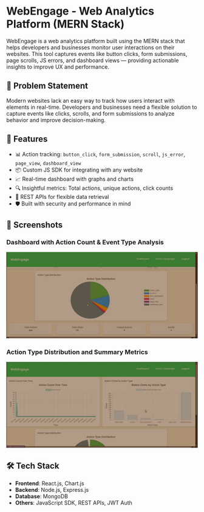 # WebEngage - Web Analytics Platform (MERN Stack)

WebEngage is a web analytics platform built using the MERN stack that helps developers and businesses monitor user interactions on their websites. This tool captures events like button clicks, form submissions, page scrolls, JS errors, and dashboard views — providing actionable insights to improve UX and performance.

## 🧠 Problem Statement

Modern websites lack an easy way to track how users interact with elements in real-time. Developers and businesses need a flexible solution to capture events like clicks, scrolls, and form submissions to analyze behavior and improve decision-making.

## 🚀 Features

- 📊 Action tracking: `button_click`, `form_submission`, `scroll`, `js_error`, `page_view`, `dashboard_view`
- 📦 Custom JS SDK for integrating with any website
- 📈 Real-time dashboard with graphs and charts
- 🔍 Insightful metrics: Total actions, unique actions, click counts
- 🧰 REST APIs for flexible data retrieval
- 🛡️ Built with security and performance in mind

## 📸 Screenshots

### Dashboard with Action Count & Event Type Analysis  
![Dashboard Screenshot 1](./1.jpg)

### Action Type Distribution and Summary Metrics  
![Dashboard Screenshot 2](./2.jpg)

## 🛠️ Tech Stack

- **Frontend**: React.js, Chart.js  
- **Backend**: Node.js, Express.js  
- **Database**: MongoDB  
- **Others**: JavaScript SDK, REST APIs, JWT Auth
